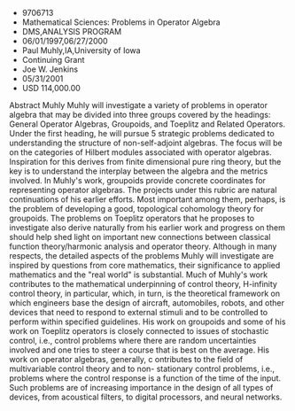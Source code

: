 
* 9706713
* Mathematical Sciences: Problems in Operator Algebra
* DMS,ANALYSIS PROGRAM
* 06/01/1997,06/27/2000
* Paul Muhly,IA,University of Iowa
* Continuing Grant
* Joe W. Jenkins
* 05/31/2001
* USD 114,000.00

Abstract Muhly Muhly will investigate a variety of problems in operator algebra
that may be divided into three groups covered by the headings: General Operator
Algebras, Groupoids, and Toeplitz and Related Operators. Under the first
heading, he will pursue 5 strategic problems dedicated to understanding the
structure of non-self-adjoint algebras. The focus will be on the categories of
Hilbert modules associated with operator algebras. Inspiration for this derives
from finite dimensional pure ring theory, but the key is to understand the
interplay between the algebra and the metrics involved. In Muhly's work,
groupoids provide concrete coordinates for representing operator algebras. The
projects under this rubric are natural continuations of his earlier efforts.
Most important among them, perhaps, is the problem of developing a good,
topological cohomology theory for groupoids. The problems on Toeplitz operators
that he proposes to investigate also derive naturally from his earlier work and
progress on them should help shed light on important new connections between
classical function theory/harmonic analysis and operator theory. Although in
many respects, the detailed aspects of the problems Muhly will investigate are
inspired by questions from core mathematics, their significance to applied
mathematics and the "real world" is substantial. Much of Muhly's work
contributes to the mathematical underpinning of control theory, H-infinity
control theory, in particular, which, in turn, is the theoretical framework on
which engineers base the design of aircraft, automobiles, robots, and other
devices that need to respond to external stimuli and to be controlled to perform
within specified guidelines. His work on groupoids and some of his work on
Toeplitz operators is closely connected to issues of stochastic control, i.e.,
control problems where there are random uncertainties involved and one tries to
steer a course that is best on the average. His work on operator algebras,
generally, c ontributes to the field of multivariable control theory and to non-
stationary control problems, i.e., problems where the control response is a
function of the time of the input. Such problems are of increasing importance in
the design of all types of devices, from acoustical filters, to digital
processors, and neural networks.
